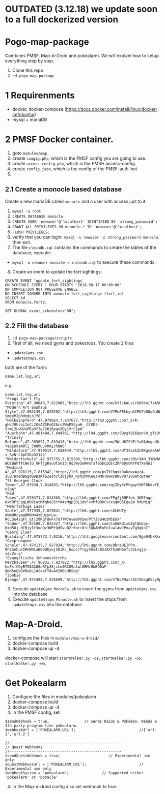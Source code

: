 # OUTDATED (3.12.18)  we update soon to a full dockerized version
# Pogo-map-package
Combines PMSF, Map-A-Droid and pokealarm.
We will explain how to setup everything step by step.

1. Clone this repo
2. `cd pogo-map-package`

# 1 Requirenments
- docker,  docker-compose (https://docs.docker.com/install/linux/docker-ce/ubuntu/)
- mysql + mariaDB

# 2 PMSF Docker container.
1. goto `modules/map`
2. create `congig.php`, which is the PMSF config you are going to use.
3. create `access-config.php`, which is the PMSH access-config.
4. create `config.json`, which is the config of the PMSF-auth-bot
5. 

## 2.1 Create a monocle based database
Create a new mariaDB called `monocle` and a user with access just to it.
1. `mysql -u root`
2. `CREATE DATABASE monocle`
3. `CREATE USER 'newuser'@'localhost' IDENTIFIED BY 'strong_password';`
4. `GRANT ALL PRIVILEGES ON monocle.* TO 'newuser'@'localhost';`
5. `FLUSH PRIVILEGES;`
6. verify that you can login: `mysql -u newuser -p strong_password monocle`, then exit.
7. The file `cleandb.sql` contains the commands to create the tables of the database,
execute:
- `mysql -u newuser monocle < cleandb.sql` to execute these commands.
8. Create an event to update the fort sightings:

```
CREATE EVENT `update_fort_sightings`
ON SCHEDULE EVERY 1 HOUR STARTS '2018-08-17 00:00:00'
ON COMPLETION NOT PRESERVE ENABLE
DO INSERT IGNORE INTO monocle.fort_sightings (fort_id)
SELECT id
FROM monocle.forts;

SET GLOBAL event_scheduler="ON";
```

## 2.2 Fill the database
1. `cd pogo-map-package/scripts`
2. First of all, we need gyms and pokestops. You create 2 files:
- `updateGyms.csv`
- `updateStops.csv`

both are of the form:
```
name,lat,lng,url
```

e.g.
```
name,lat,lng,url
"Frogs Can't Fly Painting",47.98043,7.822087,"http://lh3.ggpht.com/kYlLhALvirU89bni7zA50z6O_zDZuM6VUK0OsGfz2pGS75pB_Z4jh2jdgQXiKcEhdA30G6nr7KBPJz30Hez6_w"
"Modern Art Bauhaus Style",47.983139,7.820202,"http://lh3.ggpht.com/V7PoPELhgnkIPK7b8OqOaNbjTavBRLPrCRc5jiwzBwrNo5refKXEKN5OSxIKa24fACo-SmeeMIpRHngLoJf8"
"Holbeinpferd",47.979664,7.847677,"http://lh3.ggpht.com/_ErK-gHzJ9hsoiIuCL2KsAZSPeQ2ArcZWwF5Eya6-_G7KEt-Srm12LwD2uPEa8Yfg720j6pqx2Oy1VrC1pA"
"Auerhahn",47.981494,7.849761,"http://lh4.ggpht.com/59ygYQI6QonVO_gTs3V11MEL3254ipPdLm92HX4UY74dUOFpXvJdx_YeJ_fETIczADpKPuVFtWGL3AhKD4o"
"Trinity Balance",47.985091,7.833418,"http://lh6.ggpht.com/5W_d0IFdFiYa8AdmgsUkiToSmGsGvQoZXhiNKwVSMHnS9pUqS1uV2XQQ-Ye6EUksm8lI_5W8hUJvRm2JhbNS"
"Hildaturm",47.979514,7.838044,"http://lh5.ggpht.com/UY3Xazk2n0KgcmxAA5WN4soR7gddfy3G1wygI92X_zXc9nu3YAx7jXI4VUkvHQ1i-s_RvNrc3pC5boQ21Js"
"Waldorfschule",47.975755,7.815395,"http://lh6.ggpht.com/39SrX4H_3YMVbMF-WDiBWhTfCNelU_hHfjgRauOt5n15jUqJWy5GRWaTsf8GbCpQscZhP8DyORYP8fXeRWI"
"Medical A",47.978115,7.815342,"http://lh5.ggpht.com/pvTfCbqxk9akdwvAyzA-zuU7WXedBGgdQ9BJKl6Zezhcl30jyhX_RyhyhMKeuJwMK7mwRvHNvVO7205APcBtWA"
"St Georgen Clock Tower",47.97938,7.814093,"http://lh5.ggpht.com/xqiZkyKrMhgwyYXMFBkdvfE_OMvgw5GxmvryS0Bp6SlQCLpRBdRZEg27AEUphqI605OiXXCSLyHLXF5-nZqA"
"Red Tubes",47.978371,7.814565,"http://lh6.ggpht.com/FPgZj8NPfoh_3KREngc-KxKRPtCggLW8OiatMfgbeE6YYm4zMgpZBL1dvFxvMfQ0kCvcxsqkQ5EgeZ4_hdUMLg"
"Mehrfarbige Laser Säule",47.977935,7.829641,"http://lh6.ggpht.com/sDLHUTy-nNmURcyaaBM8Hw4z6UzynLw-RCL3u4zqFt_gtj29RgTdwFx7G77WJovmdVXSedPlYJ5G4U1M5EkX"
"Süden",47.97508,7.825427,"http://lh6.ggpht.com/Cxb6RdixGZpt8Uoqs-hkH50j_dfBjy1f3moQz3WPfQdSvuB2r6hrr8rL5QkAMEnFo1ualAwJPmavTg3qknI"
"Georg Elser Building",47.975772,7.8216,"http://lh3.googleusercontent.com/8ge04UkRxeNDZpF9KDWBcLekxK74lCYTl4H7Mde_KosfqkwuxuvW2WQRH_PdtELhwUE4m6emKDtz7PNn15BZ8Q"
"Gesprungene Schale",47.974135,7.827934,"http://lh6.ggpht.com/BbreULIPPn-Oh2nehux5MnWNiaBQSQUywjGDiKc_bopcrTrgyXAs4cB2JAkTbxWHbofv33Lngjp-v5cZm-g"
"Evangelische Johanneskirche Merzhausen",47.96831,7.827822,"http://lh5.ggpht.com/_K-hqFsfCDyRTS8AAQ6oRTp38jiLn3RCG9alwtOBMiHkBO0aF-QNd5oQbDVBukL1ASaxFfAv4XSMDcUb5og"
"Zombie Django",47.974494,7.826699,"http://lh5.ggpht.com/STNqPUans5IrbGogEVJy9p4jAkpwebji2khyylJTNBegP7Oji27vY8fYjXh9KlCjQILc2O_Md5EHaC4R2Z8i"
```

3. Execute `updateGyms_Monocle.sh` to insert the gyms from  `updateGyms.csv` into the database
4. Execute `updateStops_Monocle.sh` to insert the stops from  `updateStops.csv` into the database

# Map-A-Droid.
1. configure the files in `modules/map-a-droid/`
2. docker-compose build 
3. docker-compose up -d 

docker-compose will start  `startWalker.py -os`, `startWalker.py -oo`, `startWalker.py -wm`. 

# Get Pokealarm
1. Configure the files in modules/pokealarm
2. docker-compose  build
3. docker-compose up -d
3. In the PMSF config, set:

```
$sendWebhook = true;				// Sends Raids & Pokémon. Needs a 3th party program like pokealarm.
$webhookUrl = ['POKEALARM_URL'];                             //['url-1','url-2']

//---------------------------------------------------
// Quest Webhooks
//---------------------------------------------------
$sendQuestWebhook = true;                      // Experimental use only
$questWebhookUrl = ['POKEALARM_URL'];                        // Experimental use only
$webhookSystem = 'pokealarm';				// Supported either 'pokealarm' or 'poracle'
```
4. In the Map-a-droid config also set webhook to true.
